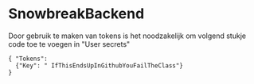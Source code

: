 # SnowbreakBackend

Door gebruik te maken van tokens is het noodzakelijk om volgend stukje code toe te voegen in "User secrets"
```
{ "Tokens": 
  {"Key": " IfThisEndsUpInGithubYouFailTheClass"}
}

```

